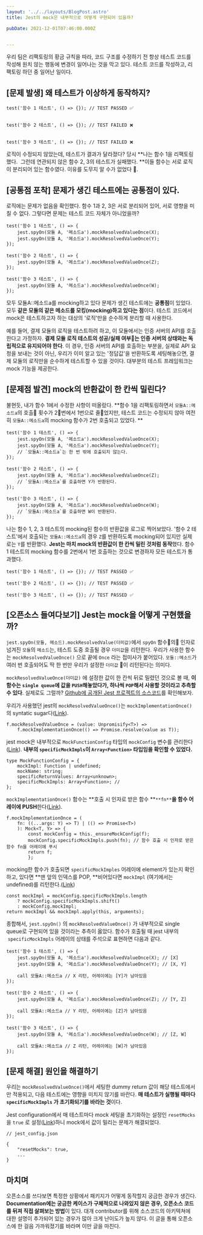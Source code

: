 ```yaml
---
layout: '../../layouts/BlogPost.astro'
title: Jest의 mock은 내부적으로 어떻게 구현되어 있을까?

pubDate: 2021-12-01T07:46:00.000Z


---
```


우리 팀은 리팩토링의 황금 규칙을 따라, 코드 구조를 수정하기 전 항상 테스트 코드를 작성해 원치 않는 행동에 변경이 일어나는 것을 막고 있다. 테스트 코드를 작성하고, 리팩토링 하던 중 일어난 일이다.

## [문제 발생] 왜 테스트가 이상하게 동작하지?

    test('함수 1 테스트', () => {}); // TEST PASSED ✅
    
    
    test('함수 2 테스트', () => {}); // TEST FAILED ❌
    
    
    test('함수 3 테스트', () => {}); // TEST FAILED ❌

로직이 수정되지 않았는데, 테스트가 결과가 달라졌다?
당시 **나는 함수 1을 리팩토링했다.  그런데 연관되지 않은 함수 2, 3의 테스트가 실패했다. **이들 함수는 서로 로직이 분리되어 있는 함수였다. 이유를 도무지 알 수가 없었다 🤔. 

## [공통점 포착] 문제가 생긴 테스트에는 공통점이 있다.

로직에는 문제가 없음을 확인했다. 함수 1과 2, 3은 서로 분리되어 있어, 서로 영향을 미칠 수 없다. 그렇다면 문제는 테스트 코드 자체가 아니었을까? 

    test('함수 1 테스트', () => {
    	jest.spyOn(모듈 A, '메소드a').mockResolvedValueOnce(X);
    	jest.spyOn(모듈 A, '메소드a').mockResolvedValueOnce(Y);
    });
    
    test('함수 2 테스트', () => {
    	jest.spyOn(모듈 A, '메소드a').mockResolvedValueOnce(Z);
    });
    
    test('함수 3 테스트', () => {
    	jest.spyOn(모듈 A, '메소드a').mockResolvedValueOnce(W);
    });
    

모두 모듈A::메소드a를 mocking하고 있다
문제가 생긴 테스트에는 **공통점**이 있었다. 모두 **같은 모듈의 같은 메소드를 모킹(mocking)하고 있다는 점**이다. 테스트 코드에서 mock은 테스트하고자 하는 대상의 '로직'만을 순수하게 분리할 때 사용한다. 

예를 들어, 결제 모듈의 로직을 테스트하려 하고, 이 모듈에서는 인증 서버의 API를 호출한다고 가정하자. **결제 모듈 로직 테스트의 성공/실패 여부는 인증 서버의 상태와는 독립적으로 유지되어야 한다**. 이 경우, 인증 서버의 API를 호출하는 부분을, 실제로 API 요청을 보내는 것이 아닌, 우리가 이미 알고 있는 '정답값'을 반환하도록 세팅해놓으면, 결제 모듈의 로직만을 순수하게 테스트할 수 있을 것이다. 대부분의 테스트 프레임워크는 mock 기능을 제공한다.

## [문제점 발견] mock의 반환값이 한 칸씩 밀린다?

불현듯, 내가 함수 1에서 수정한 사항이 떠올랐다. **함수 1을 리팩토링하면서 `모듈A::메소드a`의 호출 횟수가 2번에서 1번으로 줄었지만, 테스트 코드는 수정되지 않아 여전히 `모듈A::메소드a`의 mocking 함수가 2번 호출되고 있었다. **

    test('함수 1 테스트', () => {
     	jest.spyOn(모듈 A, '메소드a').mockResolvedValueOnce(X);
    	jest.spyOn(모듈 A, '메소드a').mockResolvedValueOnce(Y);
    	// `모듈A::메소드a`는 한 번 밖에 호출되지 않는다.
    });
    
    test('함수 2 테스트', () => {
    	jest.spyOn(모듈 A, '메소드a').mockResolvedValueOnce(Z);
    	// `모듈A::메소드a`를 호출하면 Y가 반환된다.
    });
    
    test('함수 3 테스트', () => {
    	jest.spyOn(모듈 A, '메소드a').mockResolvedValueOnce(W);
    	// `모듈A::메소드a`를 호출하면 W이 반환된다.
    });
    

나는 함수 1, 2, 3 테스트의 mocking된 함수의 반환값을 로그로 찍어보았다. '함수 2 테스트'에서 호출되는 `모듈A::메소드a`의 경우 `Z`를 반환하도록 mocking되어 있지만 실제로는 `Y`를 반환했다. **Jest는 마치 mock의 반환값이 한 칸씩 밀린 것처럼 동작**했다. 함수 1 테스트의 mocking 함수를 2번에서 1번 호출하는 것으로 변경하자 모든 테스트가 통과했다. 

    test('함수 1 테스트', () => {}); // TEST PASSED ✅
    
    test('함수 2 테스트', () => {}); // TEST PASSED ✅
    
    test('함수 3 테스트', () => {}); // TEST PASSED ✅

## [오픈소스 들여다보기] Jest는 mock을 어떻게 구현했을까?

`jest.spyOn(모듈, 메소드).mockResolvedValue(더미값)`에서 `spyOn` 함수의 인자로 넘겨진 `모듈`의 `메소드`는, 테스트 도중 호출될 경우 `더미값`을 리턴한다. 우리가 사용한 함수는 `mockResolvedValueOnce()` 으로 끝에 `Once` 라는 접미사가 붙어있다. `모듈::메소드`가 여러 번 호출되어도 딱 한 번만 우리가 설정한 `더미값` 이 리턴된다는 의미다.

`mockResolvedValueOnce(더미값)` 에 설정한 값이 한 칸씩 뒤로 밀렸던 것으로 볼 때, **이 함수는 `single queue`에 값을 `PUSH`해놓았다가, 하나씩 `POP`해서 사용할 것이라고 추측할 수 있다**. 실제로도 그럴까? [Github에 공개된 Jest 프로젝트의 소스코드](https://github.com/facebook/jest)를 확인해보자.

우리가 사용했던 jest의 `mockResolvedValueOnce()`는 `mockImplementationOnce()` 의 syntatic sugar다([Link](https://github.com/facebook/jest/blob/main/packages/jest-mock/src/index.ts#L727-L728)).

    f.mockResolvedValueOnce = (value: Unpromisify<T>) =>
    	f.mockImplementationOnce(() => Promise.resolve(value as T));

jest mock은 내부적으로 `MockFunctionConfig` 타입의 `mockConfig` 변수를 관리한다([Link](https://github.com/facebook/jest/blob/main/packages/jest-mock/src/index.ts#L176-L181)). **내부의 `specificMockImpls`이 `Array<Function>` 타입임을 확인할 수 있었다.**

    type MockFunctionConfig = {
    	mockImpl: Function | undefined;
    	mockName: string;
    	specificReturnValues: Array<unknown>;
    	specificMockImpls: Array<Function>; // 
    };

`mockImplementationOnce()` 함수는 **호출 시 인자로 받은 함수 **`**fn**`**을 함수 어레이에 PUSH**한다([Link](https://github.com/facebook/jest/blob/main/packages/jest-mock/src/index.ts#L743-L751)).

    f.mockImplementationOnce = (
    	fn: ((...args: Y) => T) | (() => Promise<T>)
        ): Mock<T, Y> => {
        	const mockConfig = this._ensureMockConfig(f);
        	mockConfig.specificMockImpls.push(fn); // 함수 호출 시 인자로 받은 함수 fn을 어레이에 푸시
        	return f;
            };

mocking한 함수가 호출되면 `specificMockImples` 어레이에 element가 있는지 확인하고, 있다면 **맨 앞의 인덱스를 POP, **비어있다면 `mockImpl` (여기에서는 undefined)를 리턴한다.([Link](https://github.com/facebook/jest/blob/main/packages/jest-mock/src/index.ts#L647-L650))

    const mockImpl = mockConfig.specificMockImpls.length
    	? mockConfig.specificMockImpls.shift() 
    	: mockConfig.mockImpl;
    return mockImpl && mockImpl.apply(this, arguments);

종합해서, `jest.spyOn()` 의 `mockResolvedValueOnce()` 가 내부적으로 single queue로 구현되어 있을 것이라는 추측이 옳았다. 함수가 호출될 때 jest 내부의  `specificMockImpls` 어레이의 상태를 주석으로 표현하면 다음과 같다.

    test('함수 1 테스트', () => {
    	jest.spyOn(모듈 A, '메소드a').mockResolvedValueOnce(X); // [X]
    	jest.spyOn(모듈 A, '메소드a').mockResolvedValueOnce(Y); // [X, Y]
        
    	call 모듈A::메소드a // X 리턴, 어레이에는 [Y]가 남아있음
    });
    
    test('함수 2 테스트', () => {
    	jest.spyOn(모듈 A, '메소드a').mockResolvedValueOnce(Z); // [Y, Z]
        
    	call 모듈A::메소드a // Y 리턴, 어레이에는 [Z]가 남아있음
    });
    
    test('함수 3 테스트', () => {
    	jest.spyOn(모듈 A, '메소드a').mockResolvedValueOnce(W); // [Z, W]
        
    	call 모듈A::메소드a // Z 리턴, 어레이에는 [W]가 남아있음
    });

## [문제 해결] 원인을 해결하기 

우리는 `mockResolvedValueOnce()`에서 세팅한 dummy return 값이 해당 테스트에서만 적용되고, 다음 테스트에는 영향을 미치지 않기를 바란다. **매 테스트가 실행될 때마다 `specificMockImpls` 가 초기화되기를 바라는 것**이다. 

Jest configuration에서 매 테스트마다 mock 세팅을 초기화하는 설정인 `resetMocks`을 `true` 로 설정([Link](https://jestjs.io/docs/configuration#resetmocks-boolean))하니 mock에서 값이 밀리는 문제가 해결되었다.

    // jest_config.json
    
    {
    	"resetMocks": true,
    	...
    }
    

## 마치며

오픈소스를 쓰다보면 특정한 상황에서 패키지가 어떻게 동작할지 궁금한 경우가 생긴다. **Documentation에는 궁금한 케이스가 구체적으로 나와있지 않은 경우, 오픈소스 코드를 뒤져 직접 살펴보는 방법**이 있다. 대개 contributor를 위해 소스코드의 아키텍쳐에 대한 설명이 추가되어 있는 경우가 많아 크게 난이도가 높지 않다. 이 글을 통해 오픈소스에 한 걸음 가까워졌기를 바라며 이만 글을 마친다.
